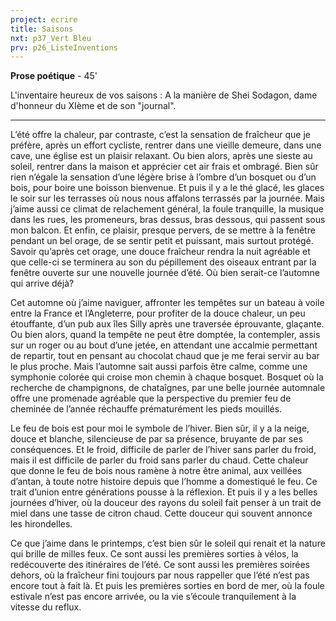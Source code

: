 ```yaml
---
project: ecrire
title: Saisons
nxt: p37_Vert Bleu
prv: p26_ListeInventions
---
```


**Prose poétique** - 45'

L'inventaire heureux de vos saisons : A la manière de Shei Sodagon, dame d'honneur du XIème et de son "journal".

---

L’été offre la chaleur, par contraste, c’est la sensation de fraîcheur que je préfère, après un effort cycliste, rentrer dans une vieille demeure, dans une cave, une église est un plaisir relaxant. Ou bien alors, après une sieste au soleil, rentrer dans la maison et apprécier cet air frais et ombragé. Bien sûr rien n’égale la sensation d’une légère brise à l’ombre d’un bosquet ou d’un bois, pour boire une boisson bienvenue. Et puis il y a le thé glacé, les glaces le soir sur les terrasses où nous nous affalons terrassés par la journée. Mais j’aime aussi ce climat de relachement général, la foule tranquille, la musique dans les rues, les promeneurs, bras dessus, bras dessous, qui passent sous mon balcon. Et enfin, ce plaisir, presque pervers, de se mettre à la fenêtre pendant un bel orage, de se sentir petit et puissant, mais surtout protégé. Savoir qu’après cet orage, une douce fraîcheur rendra la nuit agréable et que celle-ci se terminera au son du pépillement des oiseaux entrant par la fenêtre ouverte sur une nouvelle journée d’été. Où bien serait-ce l’automne qui arrive déjà?

Cet automne où j’aime naviguer, affronter les tempêtes sur un bateau à voile entre la France et l’Angleterre, pour profiter de la douce chaleur, un peu étouffante, d’un pub aux îles Silly après une traversée éprouvante, glaçante. Ou bien alors, quand la tempête ne peut être domptée, la contempler, assis sur un roger ou au bout d’une jetée, en attendant une accalmie permettant de repartir, tout en pensant au chocolat chaud que je me ferai servir au bar le plus proche. Mais l’automne sait aussi parfois être calme, comme une symphonie colorée qui croise mon chemin à chaque bosquet. Bosquet où la recherche de champignons, de chataîgnes, par une belle journée automnale offre une promenade agréable que la perspective du premier feu de cheminée de l’année réchauffe prématurément les pieds mouillés.

Le feu de bois est pour moi le symbole de l’hiver. Bien sûr, il y a la neige, douce et blanche, silencieuse de par sa présence, bruyante de par ses conséquences. Et le froid, difficile de parler de l’hiver sans parler du froid, mais il est difficile de parler du froid sans parler du chaud. Cette chaleur que donne le feu de bois nous ramène à notre être animal, aux veillées d’antan, à toute notre histoire depuis que l’homme a domestiqué le feu. Ce trait d’union entre générations pousse à la réflexion. Et puis il y a les belles journées d’hiver, où la douceur des rayons du soleil fait penser à un trait de miel dans une tasse de citron chaud. Cette douceur qui souvent annonce les hirondelles.

Ce que j’aime dans le printemps, c’est bien sûr le soleil qui renait et la nature qui brille de milles feux. Ce sont aussi les premières sorties à vélos, la redécouverte des itinéraires de l’été. Ce sont aussi les premières soirées dehors, où la fraîcheur fini toujours par nous rappeller que l’été n’est pas encore tout à fait là. Et puis les premières sorties en bord de mer, où la foule estivale n’est pas encore arrivée, ou la vie s’écoule tranquilement à la vitesse du reflux.  